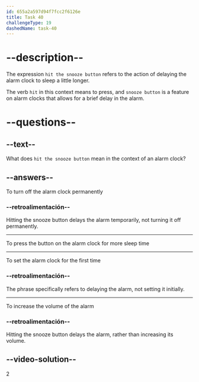 ```yaml
---
id: 655a2a597d94f7fcc2f6126e
title: Task 40
challengeType: 19
dashedName: task-40
---
```


# --description--

The expression `hit the snooze button` refers to the action of delaying the alarm clock to sleep a little longer.

The verb `hit` in this context means to press, and `snooze button` is a feature on alarm clocks that allows for a brief delay in the alarm.

# --questions--

## --text--

What does `hit the snooze button` mean in the context of an alarm clock?

## --answers--

To turn off the alarm clock permanently

### --retroalimentación--

Hitting the snooze button delays the alarm temporarily, not turning it off permanently.

---

To press the button on the alarm clock for more sleep time

---

To set the alarm clock for the first time

### --retroalimentación--

The phrase specifically refers to delaying the alarm, not setting it initially.

---

To increase the volume of the alarm

### --retroalimentación--

Hitting the snooze button delays the alarm, rather than increasing its volume.

## --video-solution--

2
